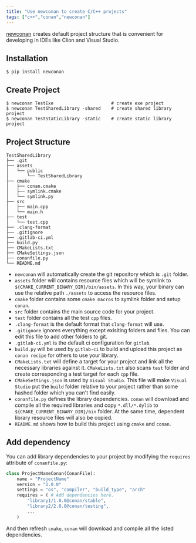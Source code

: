 ```yaml
---
title: "Use newconan to create C/C++ projects"
tags: ["c++","conan","newconan"]
---
```

[newconan](https://gitlab.com/wumo/newconan) creates default project structure that is convenient for developing in IDEs like Clion and Visual Studio.<!--more-->

## Installation
```shell
$ pip install newconan
```

## Create Project
```shell
$ newconan TestExe                      # create exe project
$ newconan TestSharedLibrary -shared    # create shared library project
$ newconan TestStaticLibrary -static    # create static library project
```

## Project Structure

```
TestSharedLibrary
├── .git
├── assets
│   └── public
│       └── TestSharedLibrary
├── cmake
│   ├── conan.cmake
│   ├── symlink.cmake
│   └── symlink.py
├── src
│   ├── main.cpp
│   └── main.h
├── test
│   └── test.cpp
├── .clang-format
├── .gitignore
├── .gitlab-ci.yml
├── build.py
├── CMakeLists.txt
├── CMakeSettings.json
├── conanfile.py
└── README.md
```
* `newconan` will automatically create the git repository which is `.git` folder.
* `assets` folder will contains resource files which will be symlink to `${CMAKE_CURRENT_BINARY_DIR}/bin/assets`. In this way, your binary can use the relative path `./assets` to access the resource files.
* `cmake` folder contains some `cmake macros` to symlink folder and setup `conan`.
* `src` folder contains the main source code for your project.
* `test` folder contains all the test `cpp` files.
* `.clang-format` is the default format that `clang-format` will use.
* `.gitignore` ignores everything except exisiting folders and files. You can edit this file to add other folders to git.
* `.gitlab-ci.yml` is the default ci configuration for `gitlab`.
* `build.py` will be used by `gitlab-ci` to build and upload this project as `conan recipe` for others to use your library.
* `CMakeLists.txt` will define a target for your project and link all the necessary libraries against it. `CMakeLists.txt` also scans `test` folder and create corresponding a test target for each `cpp` file.
* `CMakeSettings.json` is used by `Visual Studio`. This file will make `Visual Studio` put the `build` folder relative to your project rather than some hashed folder which you can't find easily.
* `conanfile.py` defines the library dependencies. `conan` will download and compile all the required libraries and copy `*.dll/*.dylib` to `${CMAKE_CURRENT_BINARY_DIR}/bin` folder. At the same time, dependent library resource files will also be copied.
* `README.md` shows how to build this project using `cmake` and `conan`.

## Add dependency
You can add library dependencies to your project by modifying the `requires` attribute of `conanfile.py`:
```python
class ProjectNameConan(ConanFile):
    name = "ProjectName"
    version = "1.0.0"
    settings = "os", "compiler", "build_type", "arch"
    requires = ( # Add dependencies here.
        "library1/1.0.0@conan/stable", 
        "library2/2.0.0@conan/testing",
        ...
    ) 
```
And then refresh `cmake`, `conan` will download and compile all the listed dependencies.

<!--more-->